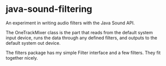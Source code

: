 # java-sound-filtering
An experiment in writing audio filters with the Java Sound API.

The OneTrackMixer class is the part that reads from the default system input device,
runs the data through any defined filters, and outputs to the default system out device.

The filters package has my simple Filter interface and a few filters.
They fit together nicely.
